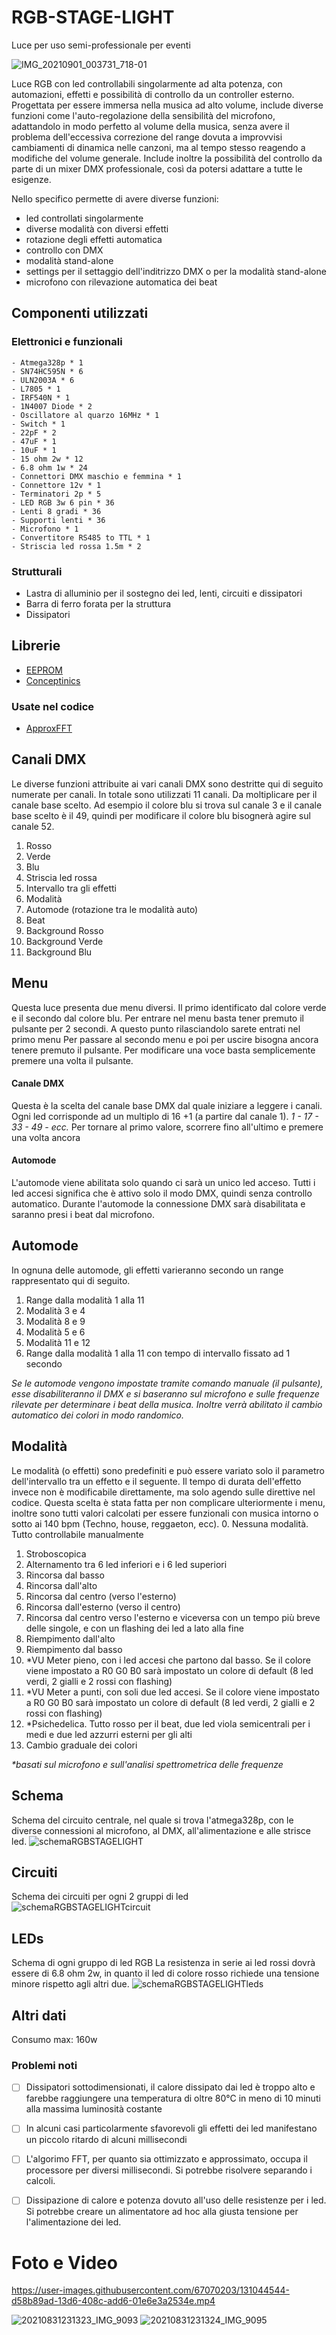 # RGB-STAGE-LIGHT
Luce per uso semi-professionale per eventi

![IMG_20210901_003731_718-01](https://user-images.githubusercontent.com/67070203/131586473-03bf5332-57eb-43bf-a042-0a761b9c905b.jpeg)



Luce RGB con led controllabili singolarmente ad alta potenza, con automazioni, effetti e possibilità di controllo da un controller esterno.
Progettata per essere immersa nella musica ad alto volume, include diverse funzioni come l'auto-regolazione della sensibilità del microfono, adattandolo in modo perfetto al volume della musica, senza avere il problema dell'eccessiva correzione del range dovuta a improvvisi cambiamenti di dinamica nelle canzoni, ma al tempo stesso reagendo a modifiche del volume generale.
Include inoltre la possibilità del controllo da parte di un mixer DMX professionale, così da potersi adattare a tutte le esigenze.


Nello specifico permette di avere diverse funzioni:
  - led controllati singolarmente
  - diverse modalità con diversi effetti
  - rotazione degli effetti automatica
  - controllo con DMX
  - modalità stand-alone
  - settings per il settaggio dell'inditrizzo DMX o per la modalità stand-alone
  - microfono con rilevazione automatica dei beat



## Componenti utilizzati
  ### Elettronici e funzionali
    - Atmega328p * 1
    - SN74HC595N * 6
    - ULN2003A * 6
    - L7805 * 1
    - IRF540N * 1
    - 1N4007 Diode * 2
    - Oscillatore al quarzo 16MHz * 1
    - Switch * 1
    - 22pF * 2
    - 47uF * 1
    - 10uF * 1
    - 15 ohm 2w * 12
    - 6.8 ohm 1w * 24
    - Connettori DMX maschio e femmina * 1
    - Connettore 12v * 1
    - Terminatori 2p * 5
    - LED RGB 3w 6 pin * 36
    - Lenti 8 gradi * 36
    - Supporti lenti * 36
    - Microfono * 1
    - Convertitore RS485 to TTL * 1
    - Striscia led rossa 1.5m * 2

  ### Strutturali
  - Lastra di alluminio per il sostegno dei led, lenti, circuiti e dissipatori
  - Barra di ferro forata per la struttura
  - Dissipatori



## Librerie

  - [EEPROM](https://www.arduino.cc/en/Reference/EEPROM)
  - [Conceptinics](https://github.com/alfo/arduino-libraries/tree/master/Conceptinetics)
  
  ### Usate nel codice
  
  - [ApproxFFT](https://create.arduino.cc/projecthub/abhilashpatel121/approxfft-fastest-fft-function-for-arduino-fd4917)



## Canali DMX
  Le diverse funzioni attribuite ai vari canali DMX sono destritte qui di seguito numerate per canali. 
  In totale sono utilizzati 11 canali.
  Da moltiplicare per il canale base scelto. Ad esempio il colore blu si trova sul canale 3 e il canale base scelto è il 49, quindi per modificare il colore blu bisognerà agire sul canale 52.
  
  1. Rosso
  2. Verde
  3. Blu
  4. Striscia led rossa
  5. Intervallo tra gli effetti
  6. Modalità
  7. Automode (rotazione tra le modalità auto)
  8. Beat
  9. Background Rosso
  10. Background Verde
  11. Background Blu



## Menu
  Questa luce presenta due menu diversi. Il primo identificato dal colore verde e il secondo dal colore blu.
  Per entrare nel menu basta tener premuto il pulsante per 2 secondi. A questo punto rilasciandolo sarete entrati nel primo menu
  Per passare al secondo menu e poi per uscire bisogna ancora tenere premuto il pulsante.
  Per modificare una voce basta semplicemente premere una volta il pulsante.
  
  #### Canale DMX
  Questa è la scelta del canale base DMX dal quale iniziare a leggere i canali. Ogni led corrisponde ad un multiplo di 16 +1 (a partire dal canale 1).
  *1 - 17 - 33 - 49 - ecc.*
  Per tornare al primo valore, scorrere fino all'ultimo e premere una volta ancora

  #### Automode
  L'automode viene abilitata solo quando ci sarà un unico led acceso. 
  Tutti i led accesi significa che è attivo solo il modo DMX, quindi senza controllo automatico.
  Durante l'automode la connessione DMX sarà disabilitata e saranno presi i beat dal microfono.
  
  
  
## Automode
  In ognuna delle automode, gli effetti varieranno secondo un range rappresentato qui di seguito.
  1. Range dalla modalità 1 alla 11
  2. Modalità 3 e 4
  3. Modalità 8 e 9
  4. Modalità 5 e 6
  5. Modalità 11 e 12
  6. Range dalla modalità 1 alla 11 con tempo di intervallo fissato ad 1 secondo
  
  *Se le automode vengono impostate tramite comando manuale (il pulsante), esse disabiliteranno il DMX e si baseranno sul microfono e sulle frequenze rilevate per determinare i beat della musica. Inoltre verrà abilitato il cambio automatico dei colori in modo randomico.*
  
  
  
## Modalità
  Le modalità (o effetti) sono predefiniti e può essere variato solo il parametro dell'intervallo tra un effetto e il seguente. Il tempo di durata dell'effetto invece non è modificabile direttamente, ma solo agendo sulle direttive nel codice. Questa scelta è stata fatta per non complicare ulteriormente i menu, inoltre sono tutti valori calcolati per essere funzionali con musica intorno o sotto ai 140 bpm (Techno, house, reggaeton, ecc).
  0. Nessuna modalità. Tutto controllabile manualmente
  1. Stroboscopica
  2. Alternamento tra 6 led inferiori e i 6 led superiori
  3. Rincorsa dal basso
  4. Rincorsa dall'alto
  5. Rincorsa dal centro (verso l'esterno)
  6. Rincorsa dall'esterno (verso il centro)
  7. Rincorsa dal centro verso l'esterno e viceversa con un tempo più breve delle singole, e con un flashing dei led a lato alla fine
  8. Riempimento dall'alto
  9. Riempimento dal basso
  10. *VU Meter pieno, con i led accesi che partono dal basso. Se il colore viene impostato a R0 G0 B0 sarà impostato un colore di default (8 led verdi, 2 gialli e 2 rossi con flashing)
  11. *VU Meter a punti, con soli due led accesi. Se il colore viene impostato a R0 G0 B0 sarà impostato un colore di default (8 led verdi, 2 gialli e 2 rossi con flashing)
  12. *Psichedelica. Tutto rosso per il beat, due led viola semicentrali per i medi e due led azzurri esterni per gli alti
  13. Cambio graduale dei colori

  *\*basati sul microfono e sull'analisi spettrometrica delle frequenze*






## Schema
  Schema del circuito centrale, nel quale si trova l'atmega328p, con le diverse connessioni al microfono, al DMX, all'alimentazione e alle strisce led.
![schemaRGBSTAGELIGHT](https://user-images.githubusercontent.com/67070203/130881474-e93b4121-a1b9-44df-92a7-d519e544fb61.png)




## Circuiti
Schema dei circuiti per ogni 2 gruppi di led
![schemaRGBSTAGELIGHTcircuit](https://user-images.githubusercontent.com/67070203/130877291-44b75738-3f1a-4305-8f49-6e4e1e7075d4.png)



## LEDs
Schema di ogni gruppo di led RGB
La resistenza in serie ai led rossi dovrà essere di 6.8 ohm 2w, in quanto il led di colore rosso richiede una tensione minore rispetto agli altri due.
![schemaRGBSTAGELIGHTleds](https://user-images.githubusercontent.com/67070203/130881465-104e17af-7000-4a23-b5bb-beba46111adc.png)



## Altri dati
  Consumo max: 160w
  
  ### Problemi noti
  - [ ] Dissipatori sottodimensionati, il calore dissipato dai led è troppo alto e farebbe raggiungere una temperatura di oltre 80°C in meno di 10 minuti alla massima luminosità costante
  - [ ] In alcuni casi particolarmente sfavorevoli gli effetti dei led manifestano un piccolo ritardo di alcuni millisecondi
  - [ ] L'algorimo FFT, per quanto sia ottimizzato e approssimato, occupa il processore per diversi millisecondi. Si potrebbe risolvere separando i calcoli.
  - [ ] Dissipazione di calore e potenza dovuto all'uso delle resistenze per i led. Si potrebbe creare un alimentatore ad hoc alla giusta tensione per l'alimentazione dei led.
  



# Foto e Video




https://user-images.githubusercontent.com/67070203/131044544-d58b89ad-13d6-408c-add6-01e6e3a2534e.mp4

![20210831231323_IMG_9093](https://user-images.githubusercontent.com/67070203/131586600-0072d851-771d-401f-bfb6-b2cd56dc3c87.JPG)
![20210831231324_IMG_9095](https://user-images.githubusercontent.com/67070203/131586604-34142f85-c1a0-4cd8-9efb-00af6e3c1800.JPG)







